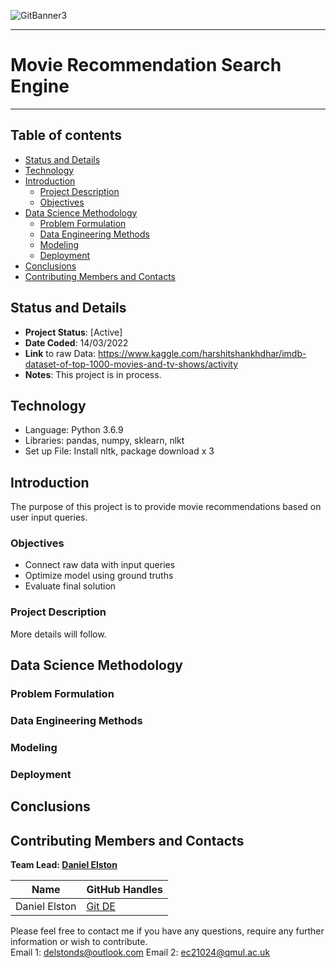 ![GitBanner3](https://user-images.githubusercontent.com/98388088/158277311-535b2e53-190e-4060-a383-42e9f308ca75.png)

<hr>

# Movie Recommendation Search Engine

<hr>

## Table of contents
- [Status and Details](#status-and-details)
- [Technology](#technology)
- [Introduction](#introduction)
    - [Project Description](#project-description)
    - [Objectives](#objectives)
- [Data Science Methodology](#data-science-methodology)
    - [Problem Formulation](#problem-formulation)
    - [Data Engineering Methods](#data-engineering-methods)
    - [Modeling](#modeling)
    - [Deployment](#deployment)
- [Conclusions](#conclusions)
- [Contributing Members and Contacts](#contributing-members-and-contacts)


## Status and Details
- **Project Status**: [Active]
- **Date Coded**: 14/03/2022
- **Link** to raw Data: https://www.kaggle.com/harshitshankhdhar/imdb-dataset-of-top-1000-movies-and-tv-shows/activity
- **Notes**: This project is in process.


## Technology
- Language: Python 3.6.9
- Libraries: pandas, numpy, sklearn, nlkt
- Set up File: Install nltk, package download x 3


## Introduction
The purpose of this project is to provide movie recommendations based on user input queries.


### Objectives
- Connect raw data with input queries
- Optimize model using ground truths
- Evaluate final solution


### Project Description
More details will follow.


## Data Science Methodology

### Problem Formulation


### Data Engineering Methods


### Modeling 



### Deployment


## Conclusions


## Contributing Members and Contacts
**Team Lead: [Daniel Elston](https://github.com/Daniel-Elston)**

|Name     |  GitHub Handles   |  
|---------|-----------------|
| Daniel Elston | [Git DE](https://github.com/Daniel-Elston)   |

Please feel free to contact me if you have any questions, require any further information or wish to contribute.<br/>
Email 1: delstonds@outlook.com
Email 2: ec21024@qmul.ac.uk
